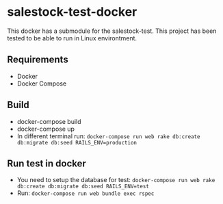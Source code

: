 # salestock-test-docker

This docker has a submodule for the salestock-test.
This project has been tested to be able to run in Linux environtment.

## Requirements
- Docker
- Docker Compose

## Build
- docker-compose build
- docker-compose up
- In different terminal run: `docker-compose run web rake db:create db:migrate db:seed RAILS_ENV=production`

## Run test in docker
- You need to setup the database for test: `docker-compose run web rake db:create db:migrate db:seed RAILS_ENV=test`
- Run: `docker-compose run web bundle exec rspec`

